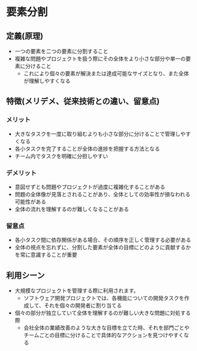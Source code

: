 # 要素分割
## 定義(原理)
* 一つの要素を二つの要素に分割すること
* 複雑な問題やプロジェクトを扱う際にその全体をより小さな部分や単一の要素に分けること
  * これにより個々の要素が解決または達成可能なサイズとなり、また全体が理解しやすくなる

## 特徴(メリデメ、従来技術との違い、留意点)
### メリット
* 大きなタスクを一度に取り組むよりも小さな部分に分けることで管理しやすくなる
* 各小タスクを完了することが全体の進捗を把握する方法となる
* チーム内でタスクを明確に分担しやすい

### デメリット
* 意図せずとも問題やプロジェクトが過度に複雑化することがある
* 問題の全体像が見落とされることがあり、全体としての効率性が損なわれる可能性がある
* 全体の流れを理解するのが難しくなることがある

### 留意点
* 各小タスク間に依存関係がある場合、その順序を正しく管理する必要がある
* 全体の視点を忘れずに、分割した要素が全体の目標にどのように貢献するかを常に意識することが重要

## 利用シーン
* 大規模なプロジェクトを管理する際に利用されます。
  * ソフトウェア開発プロジェクトでは、各機能についての開発タスクを作成して、それを個々の開発者に割り当てる
* 個々の部分が独立していて全体を理解するのが難しい大きな問題に対処する際
  * 会社全体の業績改善のような大きな目標を立てた時、それを部門ごとやチームごとの目標に分けることで具体的なアクションを見つけやすくなる
